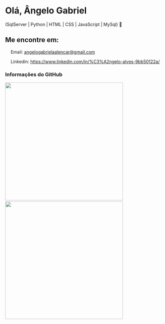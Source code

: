 # Olá, Ângelo Gabriel
(SqlServer | Python | HTML | CSS | JavaScript | MySql) 🚀

## Me encontre em:

<img src="https://raw.githubusercontent.com/FortAwesome/Font-Awesome/6.x/svgs/regular/envelope.svg" width="14" fiil=transparent> Email: angelogabrielaalencar@gmail.com

<img src="https://raw.githubusercontent.com/FortAwesome/Font-Awesome/6.x/svgs/brands/linkedin.svg" width="14" fiil=transparent> Linkedin: https://www.linkedin.com/in/%C3%A2ngelo-alves-9bb50122a/ 

### Informações do GitHub

<img src="https://github-readme-stats.vercel.app/api?username=AangeloGabriel&theme=transparent&count_private=false&show_icons=true&locale=pt-BR&title_color=8F979C&text_color=8F979C&icon_color=8F979C&hide_border=true&count_private=true" width="380" /><span>&nbsp;&nbsp;&nbsp;</span><img src="https://github-readme-streak-stats.herokuapp.com?user=AangeloGabriel&theme=transparent&locale=pt_BR&date_format=j%2Fn%5B%2FY%5D&card_width=467&hide_border=true&stroke=8F979C&ring=8F979C&fire=8F979C&currStreakNum=8F979C&sideNums=8F979C&currStreakLabel=8F979C&sideLabels=8F979C&dates=8F979C" width="380" />
<br>

